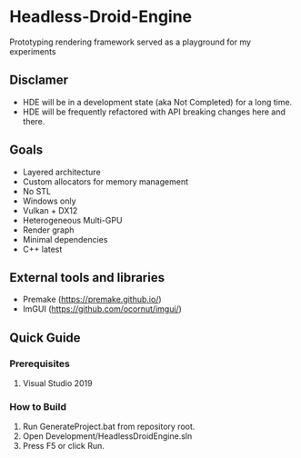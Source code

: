 # Headless-Droid-Engine
Prototyping rendering framework served as a playground for my experiments

## Disclamer
* HDE will be in a development state (aka Not Completed) for a long time.
* HDE will be frequently refactored with API breaking changes here and there.

## Goals
* Layered architecture
* Custom allocators for memory management
* No STL
* Windows only
* Vulkan + DX12
* Heterogeneous Multi-GPU
* Render graph
* Minimal dependencies
* C++ latest

## External tools and libraries
* Premake (https://premake.github.io/)
* ImGUI (https://github.com/ocornut/imgui/)

## Quick Guide
### Prerequisites
1. Visual Studio 2019

### How to Build
1. Run GenerateProject.bat from repository root.
2. Open Development/HeadlessDroidEngine.sln
3. Press F5 or click Run.